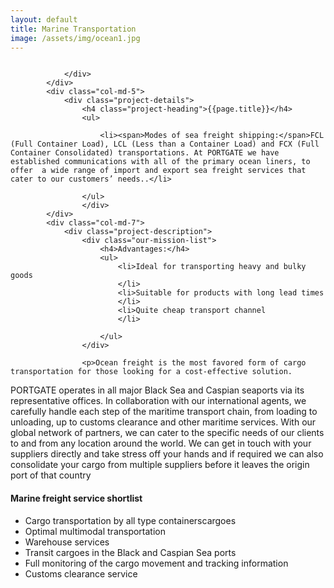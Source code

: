 ```yaml
---
layout: default
title: Marine Transportation
image: /assets/img/ocean1.jpg
---
```


<!-- start Project Details section -->
<section class="project-details-section section-padding">
    <div class="container">
        <div class="row">
            <div class="col-md-12">
                <div class="project-gallery-slider">
                    <div class="project-single-image">
                        <img src="{{site.baseurl}}/assets/img/ocean1.jpg" alt="">
                    </div>
                     <div class="project-single-image">
                        <img src="{{site.baseurl}}/assets/img/ocean2.jpg" alt="">
                    </div>
                    
            
                </div>
            </div>
            <div class="col-md-5">
                <div class="project-details">
                    <h4 class="project-heading">{{page.title}}</h4>
                    <ul>
                        
                        <li><span>Modes of sea freight shipping:</span>FCL (Full Container Load), LCL (Less than a Container Load) and FCX (Full Container Consolidated) transportations. At PORTGATE we have established communications with all of the primary ocean liners, to offer  a wide range of import and export sea freight services that cater to our customers’ needs..</li>
                     
                    </ul>
                    </div>
            </div>
            <div class="col-md-7">
                <div class="project-description">
                    <div class="our-mission-list">
                        <h4>Advantages:</h4>
                        <ul>
                            <li>Ideal for transporting heavy and bulky goods
                            </li>
                            <li>Suitable for products with long lead times
                            </li>
                            <li>Quite cheap transport channel
                            </li>
                        
                        </ul>
                    </div>
          
                    <p>Ocean freight is the most favored form of cargo transportation for those looking for a cost-effective solution.
PORTGATE operates in all major Black Sea and Caspian seaports via its representative offices. In collaboration with our international agents, we carefully handle each step of the maritime transport chain, from loading to unloading, up to customs clearance and other maritime services.   With our global network of partners, we can cater to the specific needs of our clients to and from any location around the world.
 We can get in touch with your suppliers directly and take stress off your hands and if required we can also consolidate your cargo from multiple suppliers before it leaves the origin port of that country
</p>
                    <div class="our-mission-list">
                        <h4>Marine freight service shortlist</h4>
                        <ul>
                            <li>Cargo transportation by all type containerscargoes
                            </li>
                            <li>Optimal multimodal transportation
                            </li>
                            <li>Warehouse services
                            </li>
                            <li>Transit cargoes in the Black and Caspian Sea ports
                            </li>
                            <li>Full monitoring of the cargo movement and tracking information
                            </li>
                            <li>Customs clearance service
                            </li>
                        </ul>
                    </div>
                </div>
            </div>
        </div>
    </div>
</section>
<!-- end of Project Details section -->